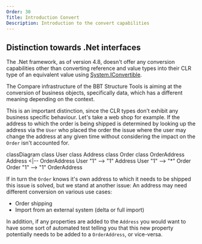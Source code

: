 ```yaml
---
Order: 30
Title: Introduction Convert
Description: Introduction to the convert capabilities
---
```


## Distinction towards .Net interfaces

The .Net framework, as of version 4.8, doesn't offer any conversion capabilities other than
converting reference and value types into their CLR type of an equivalent value using [System.IConvertible].

The Compare infrastructure of the BBT Structure Tools is aiming at the conversion of business objects, specifically
data, which has a different meaning depending on the context.

This is an important distinction, since the CLR types don't exhibit any business specific behaviour.
Let's take a web shop for example.
If the address to which the order is being shipped is determined by looking
up the address via the `User` who placed the order the issue where
the user may change the address at any given time without considering the impact on the `Order` isn't accounted for.

<div class="mermaid">
classDiagram
    class User
    class Address
    class Order
    class OrderAddress
    Address <|-- OrderAddress
    User "1" --> "1" Address
    User "1" --> "*" Order
    Order "1" --> "1" OrderAddress
</div>

If in turn the `Order` knows it's own address to which it needs to be shipped this issue is solved, but
we stand at another issue: An address may need different conversion on various use cases:

* Order shipping
* Import from an external system (delta or full import)

In addition, if any properties are added to the `Address` you would want to have some sort of automated
test telling you that this new property potentially needs to be added to a `OrderAddress`, or vice-versa.

[System.IConvertible]: https://docs.microsoft.com/en-us/dotnet/api/system.iconvertible
